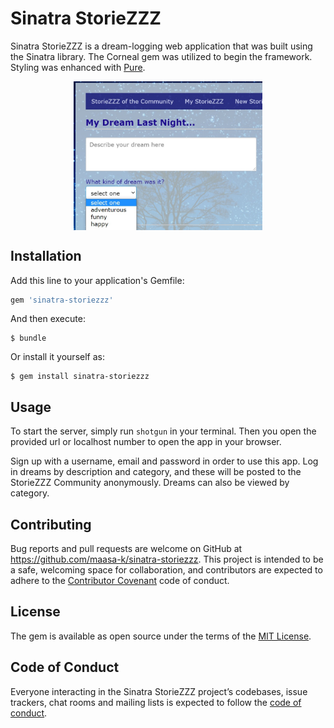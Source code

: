 # Sinatra StorieZZZ

Sinatra StorieZZZ is a dream-logging web application that was built using the Sinatra library.  The Corneal gem was utilized to begin the framework.  Styling was enhanced with [Pure](https://purecss.io/). 

<img src="public/images/new-dream-screenshot.jpg" alt="Screenshot of New Dream Form" style="width:60%;height:60%; display:block; margin-left:auto; margin-right:auto;">

## Installation

Add this line to your application's Gemfile:

```ruby
gem 'sinatra-storiezzz'
```

And then execute:

    $ bundle

Or install it yourself as:

    $ gem install sinatra-storiezzz

## Usage

To start the server, simply run ` shotgun ` in your terminal.  Then you open the provided url or localhost number to open the app in your browser. 

Sign up with a username, email and password in order to use this app.  Log in dreams by description and category, and these will be posted to the StorieZZZ Community anonymously.  Dreams can also be viewed by category. 

## Contributing

Bug reports and pull requests are welcome on GitHub at https://github.com/maasa-k/sinatra-storiezzz. This project is intended to be a safe, welcoming space for collaboration, and contributors are expected to adhere to the [Contributor Covenant](http://contributor-covenant.org) code of conduct.

## License

The gem is available as open source under the terms of the [MIT License](https://opensource.org/licenses/MIT).

## Code of Conduct

Everyone interacting in the Sinatra StorieZZZ project’s codebases, issue trackers, chat rooms and mailing lists is expected to follow the [code of conduct](https://github.com/maasa-k/sinatra-storiezzz/blob/master/CODE_OF_CONDUCT.md).